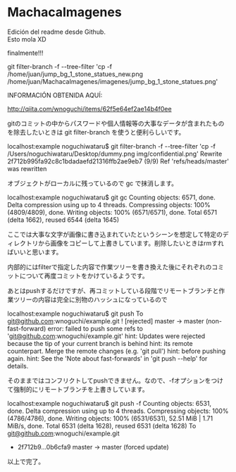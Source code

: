 MachacaImagenes
===============
Edición del readme desde Github.<br>
Esto mola XD


finalmente!!!

git filter-branch -f --tree-filter 'cp -f /home/juan/jump_bg_1_stone_statues_new.png /home/juan/MachacaImagenes/imagenes/jump_bg_1_stone_statues.png'



INFORMACIÓN OBTENIDA AQUÍ:

http://qiita.com/wnoguchi/items/62f5e64ef2ae14b4f0ee


gitのコミットの中からパスワードや個人情報等の大事なデータが含まれたものを除去したいときは git filter-branch を使うと便利らしいです。

localhost:example noguchiwataru$ git filter-branch -f --tree-filter 'cp -f /Users/noguchiwataru/Desktop/dummy.png img/confidential.png'
Rewrite 2f712b995fa92c8c1bdadaefd21316ffb2ae9eb7 (9/9)
Ref 'refs/heads/master' was rewritten

オブジェクトがローカルに残っているので gc で抹消します。

localhost:example noguchiwataru$ git gc
Counting objects: 6571, done.
Delta compression using up to 4 threads.
Compressing objects: 100% (4809/4809), done.
Writing objects: 100% (6571/6571), done.
Total 6571 (delta 1662), reused 6544 (delta 1645)

ここでは大事な文字が画像に書き込まれていたというシーンを想定して特定のディレクトリから画像をコピーして上書きしています。削除したいときはrmすればいいと思います。

内部的にはfilterで指定した内容で作業ツリーを書き換えた後にそれぞれのコミットについて再度コミットをかけているようです。

あとはpushするだけですが、再コミットしている段階でリモートブランチと作業ツリーの内容は完全に別物のハッシュになっているので

localhost:example noguchiwataru$ git push
To git@github.com:wnoguchi/example.git
 ! [rejected]        master -> master (non-fast-forward)
error: failed to push some refs to 'git@github.com:wnoguchi/example.git'
hint: Updates were rejected because the tip of your current branch is behind
hint: its remote counterpart. Merge the remote changes (e.g. 'git pull')
hint: before pushing again.
hint: See the 'Note about fast-forwards' in 'git push --help' for details.

そのままではコンフリクトしてpushできません。なので、-fオプションをつけて強制的にリモートブランチを上書きしています。

localhost:example noguchiwataru$ git push -f
Counting objects: 6531, done.
Delta compression using up to 4 threads.
Compressing objects: 100% (4786/4786), done.
Writing objects: 100% (6531/6531), 52.51 MiB | 1.71 MiB/s, done.
Total 6531 (delta 1628), reused 6531 (delta 1628)
To git@github.com:wnoguchi/example.git
 + 2f712b9...0b6cfa9 master -> master (forced update)

以上で完了。
